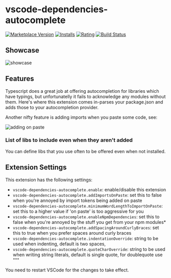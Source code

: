 # vscode-dependencies-autocomplete

[![Marketplace Version](https://vsmarketplacebadge.apphb.com/version/capaj.vscode-dependencies-autocomplete.svg)](https://marketplace.visualstudio.com/items?itemName=capaj.vscode-dependencies-autocomplete) [![Installs](https://vsmarketplacebadge.apphb.com/installs/capaj.vscode-dependencies-autocomplete.svg)](https://marketplace.visualstudio.com/items?itemName=capaj.vscode-dependencies-autocomplete) [![Rating](https://vsmarketplacebadge.apphb.com/rating/capaj.vscode-dependencies-autocomplete.svg)](https://marketplace.visualstudio.com/items?itemName=capaj.vscode-dependencies-autocomplete) [![Build Status](https://travis-ci.org/capaj/vscode-dependencies-autocomplete.svg?branch=master)](https://travis-ci.org/capaj/vscode-dependencies-autocomplete)

## Showcase

![showcase](images/showcase.gif)

## Features

Typescript does a great job at offering autocompletion for libraries which have typings, but unfortunatelly it fails to acknowledge any modules without them. Here's where this extension comes in-parses your package.json and adds those to your autocompletion provider.

Another nifty feature is adding imports when you paste some code, see:

![adding on paste](images//add-imports-on-paste.gif)

### List of libs to include even when they aren't added

You can define libs that you use often to be offered even when not installed.

## Extension Settings

This extension has the following settings:

- `vscode-dependencies-autocomplete.enable`: enable/disable this extension
- `vscode-dependencies-autocomplete.addImportsOnPaste`: set this to false when you're annoyed by import tokens being added on paste
- `vscode-dependencies-autocomplete.minimumWordLengthToImportOnPaste`: set this to a higher value if 'on paste' is too aggressive for you
- `vscode-dependencies-autocomplete.enableNpmDependencies`: set this to false when you're annoyed by the stuff you get from your npm modules\*
- `vscode-dependencies-autocomplete.addSpacingAroundCurlyBraces`: set this to true when you prefer spaces around curly braces
- `vscode-dependencies-autocomplete.indentationOverride`: string to be used when indenting, default is two spaces,
- `vscode-dependencies-autocomplete.quoteCharOverride`: string to be used when writing string literals, default is single quote, for doublequote use "\""

You need to restart VSCode for the changes to take effect.

